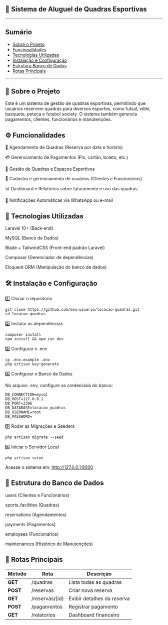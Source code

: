 ## 🎾 Sistema de Aluguel de Quadras Esportivas

---

## Sumário

- [Sobre o Projeto](#-sobre-o-projeto)
- [Funcionalidades](#%EF%B8%8F-funcionalidades)
- [Tecnologias Utilizadas](#-tecnologias-utilizadas)
- [Instalação e Configuração](#%EF%B8%8F-instalação-e-configuração)
- [Estrutura Banco de Dados](#-estrutura-do-banco-de-dados)
- [Rotas Principais](#-rotas-principais)

---

## 📌 Sobre o Projeto

Este é um sistema de gestão de quadras esportivas, permitindo que usuários reservem quadras para diversos esportes, como futsal, vôlei, basquete, peteca e futebol society. O sistema também gerencia pagamentos, clientes, funcionários e manutenções.

## ⚙️ Funcionalidades

📅 Agendamento de Quadras (Reserva por data e horário)

💳 Gerenciamento de Pagamentos (Pix, cartão, boleto, etc.)

🏢 Gestão de Quadras e Espaços Esportivos

👥 Cadastro e gerenciamento de usuários (Clientes e Funcionários)

📊 Dashboard e Relatórios sobre faturamento e uso das quadras

🔔 Notificações Automáticas via WhatsApp ou e-mail

## 🚀 Tecnologias Utilizadas

Laravel 10+ (Back-end)

MySQL (Banco de Dados)

Blade + TailwindCSS (Front-end padrão Laravel)

Composer (Gerenciador de dependências)

Eloquent ORM (Manipulação do banco de dados)

## 🛠️ Instalação e Configuração

1️⃣ Clonar o repositório

    git clone https://github.com/seu-usuario/locacao-quadras.git
    cd locacao-quadras

2️⃣ Instalar as dependências

    composer install
    npm install && npm run dev

3️⃣ Configurar o .env

    cp .env.example .env
    php artisan key:generate

4️⃣ Configurar o Banco de Dados

No arquivo .env, configure as credenciais do banco:

    DB_CONNECTION=mysql
    DB_HOST=127.0.0.1
    DB_PORT=3306
    DB_DATABASE=locacao_quadras
    DB_USERNAME=root
    DB_PASSWORD=

5️⃣ Rodar as Migrações e Seeders

    php artisan migrate --seed

6️⃣ Iniciar o Servidor Local

    php artisan serve

Acesse o sistema em: http://127.0.0.1:8000

## 📜 Estrutura do Banco de Dados

users (Clientes e Funcionários)

sports_facilities (Quadras)

reservations (Agendamentos)

payments (Pagamentos)

employees (Funcionários)

maintenances (Histórico de Manutenções)

## 📌 Rotas Principais

| Método | Rota | Descrição | 
| --- | --- |  --- |
| **GET** | /quadras |  Lista todas as quadras |
| **POST** | /reservas | Criar nova reserva |
| **GET** | /reservas/{id} | Exibir detalhes da reserva |
| **POST** | /pagamentos | Registrar pagamento |
| **GET** | /relatorios | Dashboard financeiro |







